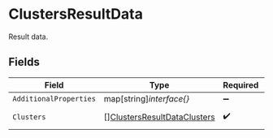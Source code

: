 # ClustersResultData

Result data.


## Fields

| Field                                                                             | Type                                                                              | Required                                                                          | Description                                                                       |
| --------------------------------------------------------------------------------- | --------------------------------------------------------------------------------- | --------------------------------------------------------------------------------- | --------------------------------------------------------------------------------- |
| `AdditionalProperties`                                                            | map[string]*interface{}*                                                          | :heavy_minus_sign:                                                                | N/A                                                                               |
| `Clusters`                                                                        | [][ClustersResultDataClusters](../../models/shared/clustersresultdataclusters.md) | :heavy_check_mark:                                                                | An array of clusters.                                                             |